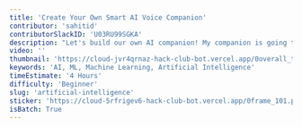 ```yaml
---
title: 'Create Your Own Smart AI Voice Companion'
contributor: 'sahitid'
contributorSlackID: 'U03RU99SGKA'
description: "Let's build our own AI companion! My companion is going to be Orpheus (you might have heard of her ;) but by the end of this jam, you'll have your own AI best friend."
video: ''
thumbnail: 'https://cloud-jvr4qrnaz-hack-club-bot.vercel.app/0overall_thumbnail.png'
keywords: 'AI, ML, Machine Learning, Artificial Intelligence'
timeEstimate: '4 Hours'
difficulty: 'Beginner'
slug: 'artificial-intelligence'
sticker: 'https://cloud-5rfrigev6-hack-club-bot.vercel.app/0frame_101.png'
isBatch: True
---
```


